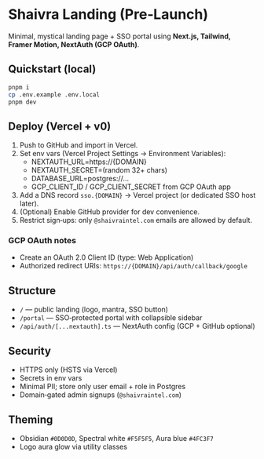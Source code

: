 # Shaivra Landing (Pre‑Launch)

Minimal, mystical landing page + SSO portal using **Next.js, Tailwind, Framer Motion, NextAuth (GCP OAuth)**.

## Quickstart (local)
```bash
pnpm i
cp .env.example .env.local
pnpm dev
```

## Deploy (Vercel + v0)
1. Push to GitHub and import in Vercel.
2. Set env vars (Vercel Project Settings → Environment Variables):
   - NEXTAUTH_URL=https://{DOMAIN}
   - NEXTAUTH_SECRET=(random 32+ chars)
   - DATABASE_URL=postgres://...
   - GCP_CLIENT_ID / GCP_CLIENT_SECRET from GCP OAuth app
3. Add a DNS record `sso.{DOMAIN}` → Vercel project (or dedicated SSO host later).
4. (Optional) Enable GitHub provider for dev convenience.
5. Restrict sign‑ups: only `@shaivraintel.com` emails are allowed by default.

### GCP OAuth notes
- Create an OAuth 2.0 Client ID (type: Web Application)
- Authorized redirect URIs: `https://{DOMAIN}/api/auth/callback/google`

## Structure
- `/` — public landing (logo, mantra, SSO button)
- `/portal` — SSO‑protected portal with collapsible sidebar
- `/api/auth/[...nextauth].ts` — NextAuth config (GCP + GitHub optional)

## Security
- HTTPS only (HSTS via Vercel)
- Secrets in env vars
- Minimal PII; store only user email + role in Postgres
- Domain‑gated admin signups (`@shaivraintel.com`)

## Theming
- Obsidian `#0D0D0D`, Spectral white `#F5F5F5`, Aura blue `#4FC3F7`
- Logo aura glow via utility classes

